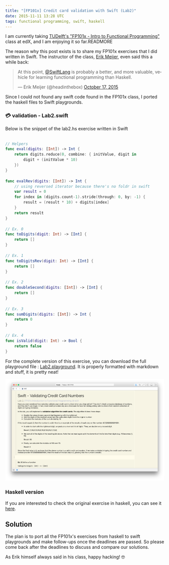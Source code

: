 ```yaml
---
title: "[FP101x] Credit card validation with Swift (Lab2)"
date: 2015-11-11 13:28 UTC
tags: functional programming, swift, haskell
---
```


I am currently taking [TUDelft's "FP101x - Intro to Functional Programming"](https://www.edx.org/course/introduction-functional-programming-delftx-fp101x-0) class at edX, and I am enjoying it so far.READMORE

The reason why this post exists is to share my FP101x exercises that I did written in Swift. The instructor of the class, [Erik Meijer](https://twitter.com/headinthebox), even said this a while back:

<blockquote class="twitter-tweet" lang="en"><p lang="en" dir="ltr">At this point, <a href="https://twitter.com/SwiftLang">@SwiftLang</a> is probably a better, and more valuable, vehicle for learning functional programming than Haskell.</p>&mdash; Erik Meijer (@headinthebox) <a href="https://twitter.com/headinthebox/status/655407294969196544">October 17, 2015</a></blockquote> <script async src="//platform.twitter.com/widgets.js" charset="utf-8"></script>

Since I could not found any swift code found in the FP101x class, I ported the haskell files to Swift playgrounds.

### 💳 validation - Lab2.swift

Below is the snippet of the lab2.hs exercise written in Swift

```swift

// Helpers
func eval(digits: [Int]) -> Int {
    return digits.reduce(0, combine: { initValue, digit in
        digit + (initValue * 10)
    })
}

func evalRev(digits: [Int]) -> Int {
    // using reversed iterator because there's no foldr in swift
    var result = 0
    for index in (digits.count-1).stride(through: 0, by: -1) {
        result = (result * 10) + digits[index]
    }
    return result
}

// Ex. 0
func toDigits(digit: Int) -> [Int] {
    return []
}

// Ex. 1
func toDigitsRev(digit: Int) -> [Int] {
    return []
}

// Ex. 2
func doubleSecond(digits: [Int]) -> [Int] {
    return []
}

// Ex. 3
func sumDigits(digits: [Int]) -> Int {
    return 0
}

// Ex. 4
func isValid(digit: Int) -> Bool {
    return false
}
```

For the complete version of this exercise, you can download the full playground file : [Lab2.playground](2015-11-11-fp101x-swift/lab2.playground.zip). It is properly formatted with markdown and stuff, it is pretty neat!

![playground](blog/2015-11-11-fp101x-swift/playground.png "Playground in Xcode")

### Haskell version

If you are interested to check the original exercise in haskell, you can see it [here](2015-11-11-fp101x-swift/lab2.hs).

## Solution

The plan is to port all the FP101x's exercises from haskell to swift playgrounds and make follow-ups once the deadlines are passed. So please come back after the deadlines to discuss and compare our solutions.

As Erik himself always said in his class, happy hacking! 🤓
